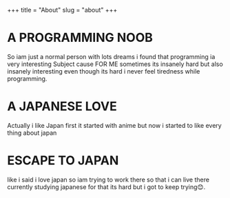 +++
title = "About"
slug = "about"
+++

# A PROGRAMMING NOOB 

So iam just a normal person with lots dreams i found that  programming ia very interesting
Subject cause FOR ME sometimes its insanely hard but also insanely interesting
even though its hard i never feel tiredness while programming. 
 

# A JAPANESE LOVE
Actually i like Japan first it started with anime but now i started to like every thing about japan


# ESCAPE TO JAPAN
like i said i love japan so iam trying to work there so that i can live there
currently studying japanese for that its hard but i got to keep trying😊.
